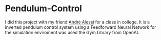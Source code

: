 # Pendulum-Control
I did this project with my friend [André Alessi](https://github.com/EngAndreAlessi) for a class in college. It is a inverted pendulum control system using a Feedforward Neural Network
for the simulation enviroment was used the Gym Library from OpenAI.
